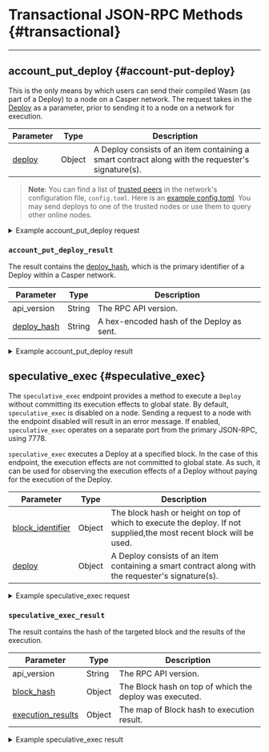 # Transactional JSON-RPC Methods {#transactional}

---

## account_put_deploy {#account-put-deploy}

This is the only means by which users can send their compiled Wasm (as part of a Deploy) to a node on a Casper network. The request takes in the [Deploy](./../../concepts/design/casper-design.md#execution-semantics-head) as a parameter, prior to sending it to a node on a network for execution.

|Parameter|Type|Description|
|---------|----|-----------|
|[deploy](./types_chain.md#deploy)|Object|A Deploy consists of an item containing a smart contract along with the requester's signature(s).|

> **Note**: You can find a list of [trusted peers](./../../operators/setup/joining.md) in the network's configuration file, `config.toml`. Here is an [example config.toml](https://github.com/casper-network/casper-node/blob/dev/resources/production/config-example.toml#L131). You may send deploys to one of the trusted nodes or use them to query other online nodes.

<details>

<summary>Example account_put_deploy request</summary>

```bash

{
  "id": 1,
  "jsonrpc": "2.0",
  "method": "account_put_deploy",
  "params": [
    {
      "approvals": [
        {
          "signer": "01f8b29f39c38600ecb3bbb082951e04ab63a4ad4f7c9048a5057e461a5a8d58a5",
          "signature": "019d6ef5c62c80ad4e50df343fba6f0fced17dea4c65e7976f66335ffcfcde2a7f02e928c8507cef3c76c3151e0e9cc9c3f7838b9f7a99ac4be5522ca092841100"
        }
      ],
      "hash": "00a8677713222df88b6988926e0b14adeda6c663957f5075003395da4e5c6888",
      "header": {
        "account": "01f8b29f39c38600ecb3bbb082951e04ab63a4ad4f7c9048a5057e461a5a8d58a5",
        "body_hash": "145ae09d6da5bc290051db8cb7132a41a30473d5900eaaf409d92b666325ca00",
        "chain_name": "casper-net-1",
        "dependencies": [
          "0101010101010101010101010101010101010101010101010101010101010101"
        ],
        "gas_price": 1,
        "timestamp": "2023-09-26T14:07:10.024Z",
        "ttl": "1h"
      },
      "payment": {
        "StoredContractByName": {
          "args": [
            [
              "amount",
              {
                "bytes": "0400f90295",
                "cl_type": "U512"
              }
            ]
          ],
          "entry_point": "example-entry-point",
          "name": "casper-example"
        }
      },
      "session": {
        "Transfer": {
          "args": [
            [
              "amount",
              {
                "cl_type": "U512",
                "bytes": "0400f90295"
              }
            ],
            [
              "target",
              {
                "cl_type": "URef",
                "bytes": "09480c3248ef76b603d386f3f4f8a5f87f597d4eaffd475433f861af187ab5db07"
              }
            ]
          ]
        }
      }
    }
  ]
}

```

</details>

### `account_put_deploy_result`

The result contains the [deploy_hash](./types_chain.md#deployhash), which is the primary identifier of a Deploy within a Casper network.

|Parameter|Type|Description|
|---------|----|-----------|
|api_version|String|The RPC API version.|
|[deploy_hash](./types_chain.md#deployhash)|String| A hex-encoded hash of the Deploy as sent.|

<details>

<summary>Example account_put_deploy result</summary>

```bash

{
  "id": 1,
  "jsonrpc": "2.0",
  "result": {
    "api_version": "1.4.13",
    "deploy_hash": "5c9b3b099c1378aa8e4a5f07f59ff1fcdc69a83179427c7e67ae0377d94d93fa"
  }
}

```

</details>

## speculative_exec {#speculative_exec}

The `speculative_exec` endpoint provides a method to execute a `Deploy` without committing its execution effects to global state. By default, `speculative_exec` is disabled on a node. Sending a request to a node with the endpoint disabled will result in an error message. If enabled, `speculative_exec` operates on a separate port from the primary JSON-RPC, using 7778.

`speculative_exec` executes a Deploy at a specified block. In the case of this endpoint, the execution effects are not committed to global state. As such, it can be used for observing the execution effects of a Deploy without paying for the execution of the Deploy.

|Parameter|Type|Description|
|---------|----|-----------|
|[block_identifier](./types_chain.md#blockidentifier)|Object|The block hash or height on top of which to execute the deploy. If not supplied,the most recent block will be used.|
|[deploy](./types_chain.md#deploy)|Object|A Deploy consists of an item containing a smart contract along with the requester's signature(s).|

<details>

<summary>Example speculative_exec request</summary>

```bash

{
  "jsonrpc": "2.0",
  "method": "speculative_exec",
  "params": {
    "block_identifier": null,
    "deploy": {
      "hash": "b6aa46333fb858deee7f259a5bca581251c6200a5d902aeb1244c3a7169b5971",
      "header": {
        "account": "01a2905e4680aa49e0b44100d9dfc861b9605bb35f9956b1e99eb43863363d80aa",
        "timestamp": "2023-05-23T13:32:45.554Z",
        "ttl": "30m",
        "gas_price": 1,
        "body_hash": "74db109805bb20de43ef89a5b084544a858908b236601519d5827cd9b7fbb925",
        "dependencies": [],
        "chain_name": "integration-test"
      },
      "payment": {
        "ModuleBytes": {
          "module_bytes": "",
          "args": [
            [
              "amount",
              {
                "cl_type": "U512",
                "bytes": "0400e1f505",
                "parsed": "100000000"
              }
            ]
          ]
        }
      },
      "session": {
        "Transfer": {
          "args": [
            [
              "amount",
              {
                "cl_type": "U512",
                "bytes": "0400f90295",
                "parsed": "2500000000"
              }
            ],
            [
              "target",
              {
                "cl_type": "PublicKey",
                "bytes": "01265ea737411b349ad3d0fc724c2c588acd2765c057e5c690cd5e3dade401782b",
                "parsed": "01265ea737411b349ad3d0fc724c2c588acd2765c057e5c690cd5e3dade401782b"
              }
            ],
            [
              "id",
              {
                "cl_type": {
                  "Option": "U64"
                },
                "bytes": "010000000000000000",
                "parsed": 0
              }
            ]
          ]
        }
      },
      "approvals": [
        {
          "signer": "01a2905e4680aa49e0b44100d9dfc861b9605bb35f9956b1e99eb43863363d80aa",
          "signature": "01c94d517d5bbc8d5c74e0e68b8cb308561ff979a1c91907b56d427cc90156c437726c0b736d17f7303f2db66e405c7e5c8175b8b863703938eff1659766dff808"
        }
      ]
    }
  },
  "id": 6889533540839698701
}

```

</details>

### `speculative_exec_result`

The result contains the hash of the targeted block and the results of the execution.

|Parameter|Type|Description|
|---------|----|-----------|
|api_version|String|The RPC API version.|
|[block_hash](./types_chain.md#blockhash)|Object|The Block hash on top of which the deploy was executed.|
|[execution_results](./types_chain.md#executionresult)|Object|The map of Block hash to execution result.|

<details>

<summary>Example speculative_exec result</summary>

```bash

{
  "jsonrpc": "2.0",
  "id": -8801853076373554652,
  "result": {
    "api_version": "1.5.0",
    "block_hash": "ff862326b08702a5089d64e32100537b7ff984cac4c0ba6d1c561f7c47125f76",
    "execution_result": {
      "Success": {
        "effect": {
          "operations": [],
          "transforms": [
            {
              "key": "hash-d2dfc9409965993f9e186db762b585274dcafe439fa1321cfca08017262c8e46",
              "transform": "Identity"
            },
            {
              "key": "account-hash-f466e7f5f9240fb577d1d4c650c4063752553406dff7aa24b4822ba2b72e5b65",
              "transform": "Identity"
            },
            {
              "key": "account-hash-f466e7f5f9240fb577d1d4c650c4063752553406dff7aa24b4822ba2b72e5b65",
              "transform": "Identity"
            },
            {
              "key": "hash-d2dfc9409965993f9e186db762b585274dcafe439fa1321cfca08017262c8e46",
              "transform": "Identity"
            },
            {
              "key": "hash-d2dfc9409965993f9e186db762b585274dcafe439fa1321cfca08017262c8e46",
              "transform": "Identity"
            },
            {
              "key": "hash-0a300922655180354a9ee92b808c7b45b08e5b01d9da0bac9a9b3415bcebbf8d",
              "transform": "Identity"
            },
            {
              "key": "hash-d2dfc9409965993f9e186db762b585274dcafe439fa1321cfca08017262c8e46",
              "transform": "Identity"
            },
            {
              "key": "hash-f8df015ba26860a7ec8cab4ee99f079325b0bbb9ef0e7810b63d85df39da95fe",
              "transform": "Identity"
            },
            {
              "key": "hash-f8df015ba26860a7ec8cab4ee99f079325b0bbb9ef0e7810b63d85df39da95fe",
              "transform": "Identity"
            },
            {
              "key": "hash-59c6451dd58463708fa0b122e97114f07fa5f609229c9d67ac9426935416fbeb",
              "transform": "Identity"
            },
            {
              "key": "hash-f8df015ba26860a7ec8cab4ee99f079325b0bbb9ef0e7810b63d85df39da95fe",
              "transform": "Identity"
            },
            {
              "key": "balance-7c25ef9382fcae902b922866434f7111a1b34534323e93ff5bf22f1a401c2678",
              "transform": "Identity"
            },
            {
              "key": "balance-ea3c9bdcbe57f067a29609d397981b2d0fb39853a0a9f06e444b06404eadcb1a",
              "transform": "Identity"
            },
            {
              "key": "balance-7c25ef9382fcae902b922866434f7111a1b34534323e93ff5bf22f1a401c2678",
              "transform": {
                "WriteCLValue": {
                  "cl_type": "U512",
                  "bytes": "05f0e630ed87",
                  "parsed": "583799990000"
                }
              }
            },
            {
              "key": "balance-ea3c9bdcbe57f067a29609d397981b2d0fb39853a0a9f06e444b06404eadcb1a",
              "transform": {
                "AddUInt512": "100000000"
              }
            },
            {
              "key": "hash-d2dfc9409965993f9e186db762b585274dcafe439fa1321cfca08017262c8e46",
              "transform": "Identity"
            },
            {
              "key": "account-hash-f466e7f5f9240fb577d1d4c650c4063752553406dff7aa24b4822ba2b72e5b65",
              "transform": "Identity"
            },
            {
              "key": "account-hash-f466e7f5f9240fb577d1d4c650c4063752553406dff7aa24b4822ba2b72e5b65",
              "transform": "Identity"
            },
            {
              "key": "hash-d2dfc9409965993f9e186db762b585274dcafe439fa1321cfca08017262c8e46",
              "transform": "Identity"
            },
            {
              "key": "hash-d2dfc9409965993f9e186db762b585274dcafe439fa1321cfca08017262c8e46",
              "transform": "Identity"
            },
            {
              "key": "hash-0a300922655180354a9ee92b808c7b45b08e5b01d9da0bac9a9b3415bcebbf8d",
              "transform": "Identity"
            },
            {
              "key": "hash-d2dfc9409965993f9e186db762b585274dcafe439fa1321cfca08017262c8e46",
              "transform": "Identity"
            },
            {
              "key": "hash-f8df015ba26860a7ec8cab4ee99f079325b0bbb9ef0e7810b63d85df39da95fe",
              "transform": "Identity"
            },
            {
              "key": "hash-f8df015ba26860a7ec8cab4ee99f079325b0bbb9ef0e7810b63d85df39da95fe",
              "transform": "Identity"
            },
            {
              "key": "hash-59c6451dd58463708fa0b122e97114f07fa5f609229c9d67ac9426935416fbeb",
              "transform": "Identity"
            },
            {
              "key": "hash-f8df015ba26860a7ec8cab4ee99f079325b0bbb9ef0e7810b63d85df39da95fe",
              "transform": "Identity"
            },
            {
              "key": "balance-7c25ef9382fcae902b922866434f7111a1b34534323e93ff5bf22f1a401c2678",
              "transform": "Identity"
            },
            {
              "key": "balance-ea3c9bdcbe57f067a29609d397981b2d0fb39853a0a9f06e444b06404eadcb1a",
              "transform": "Identity"
            },
            {
              "key": "balance-7c25ef9382fcae902b922866434f7111a1b34534323e93ff5bf22f1a401c2678",
              "transform": {
                "WriteCLValue": {
                  "cl_type": "U512",
                  "bytes": "05f0e630ed87",
                  "parsed": "583799990000"
                }
              }
            },
            {
              "key": "balance-ea3c9bdcbe57f067a29609d397981b2d0fb39853a0a9f06e444b06404eadcb1a",
              "transform": {
                "AddUInt512": "100000000"
              }
            },
            {
              "key": "hash-f8df015ba26860a7ec8cab4ee99f079325b0bbb9ef0e7810b63d85df39da95fe",
              "transform": "Identity"
            },
            {
              "key": "hash-f8df015ba26860a7ec8cab4ee99f079325b0bbb9ef0e7810b63d85df39da95fe",
              "transform": "Identity"
            },
            {
              "key": "hash-59c6451dd58463708fa0b122e97114f07fa5f609229c9d67ac9426935416fbeb",
              "transform": "Identity"
            },
            {
              "key": "hash-f8df015ba26860a7ec8cab4ee99f079325b0bbb9ef0e7810b63d85df39da95fe",
              "transform": "Identity"
            },
            {
              "key": "balance-7c25ef9382fcae902b922866434f7111a1b34534323e93ff5bf22f1a401c2678",
              "transform": "Identity"
            },
            {
              "key": "balance-92ec6dfbdf151e20b55c89e0a327959cf6e5b091c5f2b39201c1858e2943f3bd",
              "transform": "Identity"
            },
            {
              "key": "balance-7c25ef9382fcae902b922866434f7111a1b34534323e93ff5bf22f1a401c2678",
              "transform": {
                "WriteCLValue": {
                  "cl_type": "U512",
                  "bytes": "05f0ed2d5887",
                  "parsed": "581299990000"
                }
              }
            },
            {
              "key": "balance-92ec6dfbdf151e20b55c89e0a327959cf6e5b091c5f2b39201c1858e2943f3bd",
              "transform": {
                "AddUInt512": "2500000000"
              }
            },
            {
              "key": "transfer-97426c848475dae98446f2c2fd00ec7901cd8ddfe250171ff4ed25d78412a612",
              "transform": {
                "WriteTransfer": {
                  "deploy_hash": "d898910011b1f2f8797a442740e69cd5de41b9f796e658e962a24663e6199e5a",
                  "from": "account-hash-0a9b33af5108c5a6e1067b0ddec6853ce1745d591375d767ac5db680d21845e7",
                  "to": "account-hash-f466e7f5f9240fb577d1d4c650c4063752553406dff7aa24b4822ba2b72e5b65",
                  "source": "uref-7c25ef9382fcae902b922866434f7111a1b34534323e93ff5bf22f1a401c2678-007",
                  "target": "uref-92ec6dfbdf151e20b55c89e0a327959cf6e5b091c5f2b39201c1858e2943f3bd-004",
                  "amount": "2500000000",
                  "gas": "0",
                  "id": 0
                }
              }
            },
            {
              "key": "deploy-d898910011b1f2f8797a442740e69cd5de41b9f796e658e962a24663e6199e5a",
              "transform": {
                "WriteDeployInfo": {
                  "deploy_hash": "d898910011b1f2f8797a442740e69cd5de41b9f796e658e962a24663e6199e5a",
                  "transfers": [
                    "transfer-97426c848475dae98446f2c2fd00ec7901cd8ddfe250171ff4ed25d78412a612"
                  ],
                  "from": "account-hash-0a9b33af5108c5a6e1067b0ddec6853ce1745d591375d767ac5db680d21845e7",
                  "source": "uref-7c25ef9382fcae902b922866434f7111a1b34534323e93ff5bf22f1a401c2678-007",
                  "gas": "100000000"
                }
              }
            },
            {
              "key": "hash-d2dfc9409965993f9e186db762b585274dcafe439fa1321cfca08017262c8e46",
              "transform": "Identity"
            },
            {
              "key": "hash-d2dfc9409965993f9e186db762b585274dcafe439fa1321cfca08017262c8e46",
              "transform": "Identity"
            },
            {
              "key": "hash-0a300922655180354a9ee92b808c7b45b08e5b01d9da0bac9a9b3415bcebbf8d",
              "transform": "Identity"
            },
            {
              "key": "hash-d2dfc9409965993f9e186db762b585274dcafe439fa1321cfca08017262c8e46",
              "transform": "Identity"
            },
            {
              "key": "balance-ea3c9bdcbe57f067a29609d397981b2d0fb39853a0a9f06e444b06404eadcb1a",
              "transform": "Identity"
            },
            {
              "key": "hash-d2dfc9409965993f9e186db762b585274dcafe439fa1321cfca08017262c8e46",
              "transform": "Identity"
            },
            {
              "key": "hash-f8df015ba26860a7ec8cab4ee99f079325b0bbb9ef0e7810b63d85df39da95fe",
              "transform": "Identity"
            },
            {
              "key": "hash-59c6451dd58463708fa0b122e97114f07fa5f609229c9d67ac9426935416fbeb",
              "transform": "Identity"
            },
            {
              "key": "hash-f8df015ba26860a7ec8cab4ee99f079325b0bbb9ef0e7810b63d85df39da95fe",
              "transform": "Identity"
            },
            {
              "key": "balance-ea3c9bdcbe57f067a29609d397981b2d0fb39853a0a9f06e444b06404eadcb1a",
              "transform": "Identity"
            },
            {
              "key": "balance-ecc530e74cf2185936a334aa1e0f07539aa3b33c4b547e71fc4109151755652f",
              "transform": "Identity"
            },
            {
              "key": "balance-ea3c9bdcbe57f067a29609d397981b2d0fb39853a0a9f06e444b06404eadcb1a",
              "transform": {
                "WriteCLValue": {
                  "cl_type": "U512",
                  "bytes": "00",
                  "parsed": "0"
                }
              }
            },
            {
              "key": "balance-ecc530e74cf2185936a334aa1e0f07539aa3b33c4b547e71fc4109151755652f",
              "transform": {
                "AddUInt512": "100000000"
              }
            }
          ]
        },
        "transfers": [
          "transfer-97426c848475dae98446f2c2fd00ec7901cd8ddfe250171ff4ed25d78412a612"
        ],
        "cost": "100000000"
      }
    }
  }
}

```


</details>